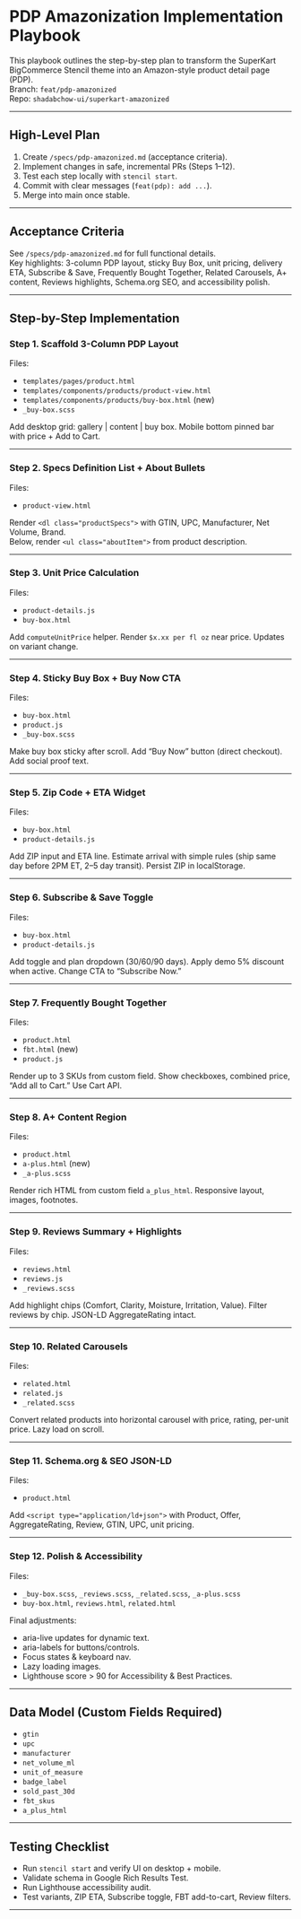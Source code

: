 # PDP Amazonization Implementation Playbook

This playbook outlines the step-by-step plan to transform the SuperKart BigCommerce Stencil theme into an Amazon-style product detail page (PDP).  
Branch: `feat/pdp-amazonized`  
Repo: `shadabchow-ui/superkart-amazonized`

---

## High-Level Plan
1. Create `/specs/pdp-amazonized.md` (acceptance criteria).
2. Implement changes in safe, incremental PRs (Steps 1–12).
3. Test each step locally with `stencil start`.
4. Commit with clear messages (`feat(pdp): add ...`).
5. Merge into main once stable.

---

## Acceptance Criteria
See `/specs/pdp-amazonized.md` for full functional details.  
Key highlights: 3-column PDP layout, sticky Buy Box, unit pricing, delivery ETA, Subscribe & Save, Frequently Bought Together, Related Carousels, A+ content, Reviews highlights, Schema.org SEO, and accessibility polish.

---

## Step-by-Step Implementation

### Step 1. Scaffold 3-Column PDP Layout
Files:
- `templates/pages/product.html`
- `templates/components/products/product-view.html`
- `templates/components/products/buy-box.html` (new)
- `_buy-box.scss`

Add desktop grid: gallery | content | buy box. Mobile bottom pinned bar with price + Add to Cart.

---

### Step 2. Specs Definition List + About Bullets
Files:
- `product-view.html`

Render `<dl class="productSpecs">` with GTIN, UPC, Manufacturer, Net Volume, Brand.  
Below, render `<ul class="aboutItem">` from product description.

---

### Step 3. Unit Price Calculation
Files:
- `product-details.js`
- `buy-box.html`

Add `computeUnitPrice` helper. Render `$x.xx per fl oz` near price. Updates on variant change.

---

### Step 4. Sticky Buy Box + Buy Now CTA
Files:
- `buy-box.html`
- `product.js`
- `_buy-box.scss`

Make buy box sticky after scroll. Add “Buy Now” button (direct checkout). Add social proof text.

---

### Step 5. Zip Code + ETA Widget
Files:
- `buy-box.html`
- `product-details.js`

Add ZIP input and ETA line. Estimate arrival with simple rules (ship same day before 2PM ET, 2–5 day transit). Persist ZIP in localStorage.

---

### Step 6. Subscribe & Save Toggle
Files:
- `buy-box.html`
- `product-details.js`

Add toggle and plan dropdown (30/60/90 days). Apply demo 5% discount when active. Change CTA to “Subscribe Now.”

---

### Step 7. Frequently Bought Together
Files:
- `product.html`
- `fbt.html` (new)
- `product.js`

Render up to 3 SKUs from custom field. Show checkboxes, combined price, “Add all to Cart.” Use Cart API.

---

### Step 8. A+ Content Region
Files:
- `product.html`
- `a-plus.html` (new)
- `_a-plus.scss`

Render rich HTML from custom field `a_plus_html`. Responsive layout, images, footnotes.

---

### Step 9. Reviews Summary + Highlights
Files:
- `reviews.html`
- `reviews.js`
- `_reviews.scss`

Add highlight chips (Comfort, Clarity, Moisture, Irritation, Value). Filter reviews by chip. JSON-LD AggregateRating intact.

---

### Step 10. Related Carousels
Files:
- `related.html`
- `related.js`
- `_related.scss`

Convert related products into horizontal carousel with price, rating, per-unit price. Lazy load on scroll.

---

### Step 11. Schema.org & SEO JSON-LD
Files:
- `product.html`

Add `<script type="application/ld+json">` with Product, Offer, AggregateRating, Review, GTIN, UPC, unit pricing.

---

### Step 12. Polish & Accessibility
Files:
- `_buy-box.scss`, `_reviews.scss`, `_related.scss`, `_a-plus.scss`
- `buy-box.html`, `reviews.html`, `related.html`

Final adjustments:
- aria-live updates for dynamic text.
- aria-labels for buttons/controls.
- Focus states & keyboard nav.
- Lazy loading images.
- Lighthouse score > 90 for Accessibility & Best Practices.

---

## Data Model (Custom Fields Required)
- `gtin`
- `upc`
- `manufacturer`
- `net_volume_ml`
- `unit_of_measure`
- `badge_label`
- `sold_past_30d`
- `fbt_skus`
- `a_plus_html`

---

## Testing Checklist
- Run `stencil start` and verify UI on desktop + mobile.
- Validate schema in Google Rich Results Test.
- Run Lighthouse accessibility audit.
- Test variants, ZIP ETA, Subscribe toggle, FBT add-to-cart, Review filters.

---
